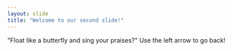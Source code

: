 ```yaml
---
layout: slide
title: "Welcome to our second slide!"
---
```

"Float like a butterfly and sing your praises?"
Use the left arrow to go back!
